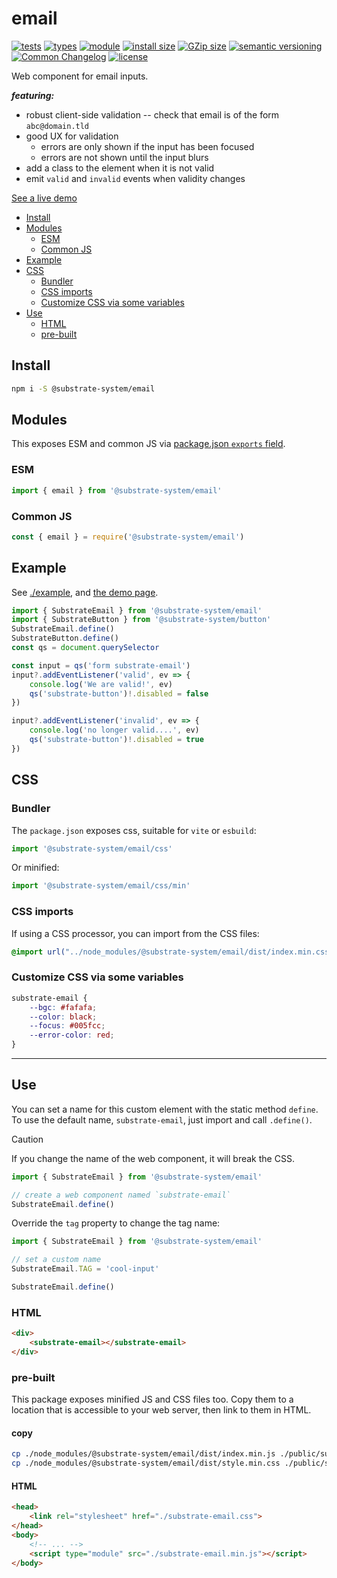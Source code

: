 # email
[![tests](https://img.shields.io/github/actions/workflow/status/substrate-system/email/nodejs.yml?style=flat-square)](https://github.com/substrate-system/email/actions/workflows/nodejs.yml)
[![types](https://img.shields.io/npm/types/@substrate-system/email?style=flat-square)](README.md)
[![module](https://img.shields.io/badge/module-ESM%2FCJS-blue?style=flat-square)](README.md)
[![install size](https://flat.badgen.net/packagephobia/install/@substrate-system/email?cache-control=no-cache)](https://packagephobia.com/result?p=@substrate-system/email)
[![GZip size](https://img.shields.io/bundlephobia/minzip/@substrate-system/email?style=flat-square)](https://bundlephobia.com/package/@substrate-system/email)
[![semantic versioning](https://img.shields.io/badge/semver-2.0.0-blue?logo=semver&style=flat-square)](https://semver.org/)
[![Common Changelog](https://nichoth.github.io/badge/common-changelog.svg)](./CHANGELOG.md)
[![license](https://img.shields.io/badge/license-Big_Time-blue?style=flat-square)](LICENSE)


Web component for email inputs.

**_featuring:_**

* robust client-side validation -- check that email is of the form `abc@domain.tld`
* good UX for validation
  - errors are only shown if the input has been focused
  - errors are not shown until the input blurs
* add a class to the element when it is not valid
* emit `valid` and `invalid` events when validity changes


[See a live demo](https://substrate-system.github.io/email/)

<!-- toc -->

- [Install](#install)
- [Modules](#modules)
  * [ESM](#esm)
  * [Common JS](#common-js)
- [Example](#example)
- [CSS](#css)
  * [Bundler](#bundler)
  * [CSS imports](#css-imports)
  * [Customize CSS via some variables](#customize-css-via-some-variables)
- [Use](#use)
  * [HTML](#html)
  * [pre-built](#pre-built)

<!-- tocstop -->

## Install

```sh
npm i -S @substrate-system/email
```

## Modules

This exposes ESM and common JS via [package.json `exports` field](https://nodejs.org/api/packages.html#exports).

### ESM
```js
import { email } from '@substrate-system/email'
```

### Common JS
```js
const { email } = require('@substrate-system/email')
```

## Example

See [./example](./example/), and [the demo page](https://substrate-system.github.io/email/).

```js
import { SubstrateEmail } from '@substrate-system/email'
import { SubstrateButton } from '@substrate-system/button'
SubstrateEmail.define()
SubstrateButton.define()
const qs = document.querySelector

const input = qs('form substrate-email')
input?.addEventListener('valid', ev => {
    console.log('We are valid!', ev)
    qs('substrate-button')!.disabled = false
})

input?.addEventListener('invalid', ev => {
    console.log('no longer valid....', ev)
    qs('substrate-button')!.disabled = true
})
```

## CSS

### Bundler

The `package.json` exposes css, suitable for `vite` or `esbuild`:

```js
import '@substrate-system/email/css'
```

Or minified:
```js
import '@substrate-system/email/css/min'
```

### CSS imports

If using a CSS processor, you can import from the CSS files:
```css
@import url("../node_modules/@substrate-system/email/dist/index.min.css");
```

### Customize CSS via some variables

```css
substrate-email {
    --bgc: #fafafa;
    --color: black;
    --focus: #005fcc;
    --error-color: red;
}
```

------------------------------------------------------------------------

## Use
You can set a name for this custom element with the static method
`define`. To use the default name, `substrate-email`, just import and
call `.define()`.

> [!CAUTION]  
> If you change the name of the web component, it will break the CSS.


```js
import { SubstrateEmail } from '@substrate-system/email'

// create a web component named `substrate-email`
SubstrateEmail.define()
```

Override the `tag` property to change the tag name:
```js
import { SubstrateEmail } from '@substrate-system/email'

// set a custom name
SubstrateEmail.TAG = 'cool-input'

SubstrateEmail.define()
```

### HTML
```html
<div>
    <substrate-email></substrate-email>
</div>
```

### pre-built
This package exposes minified JS and CSS files too. Copy them to a location that is
accessible to your web server, then link to them in HTML.

#### copy
```sh
cp ./node_modules/@substrate-system/email/dist/index.min.js ./public/substrate-email.min.js
cp ./node_modules/@substrate-system/email/dist/style.min.css ./public/substrate-email.css
```

#### HTML
```html
<head>
    <link rel="stylesheet" href="./substrate-email.css">
</head>
<body>
    <!-- ... -->
    <script type="module" src="./substrate-email.min.js"></script>
</body>
```
